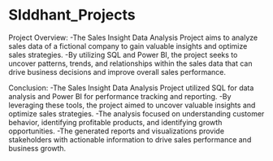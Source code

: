 # SIddhant_Projects
Project Overview:
-The Sales Insight Data Analysis Project aims to analyze sales data of a fictional company to gain valuable insights and optimize sales strategies. 
-By utilizing SQL and Power BI, the project seeks to uncover patterns, trends, and relationships within the sales data that can drive business decisions and improve overall sales performance.

Conclusion:
-The Sales Insight Data Analysis Project utilized SQL for data analysis and Power BI for performance tracking and reporting.
-By leveraging these tools, the project aimed to uncover valuable insights and optimize sales strategies. 
-The analysis focused on understanding customer behavior, identifying profitable products, and identifying growth opportunities. 
-The generated reports and visualizations provide stakeholders with actionable information to drive sales performance and business growth.

